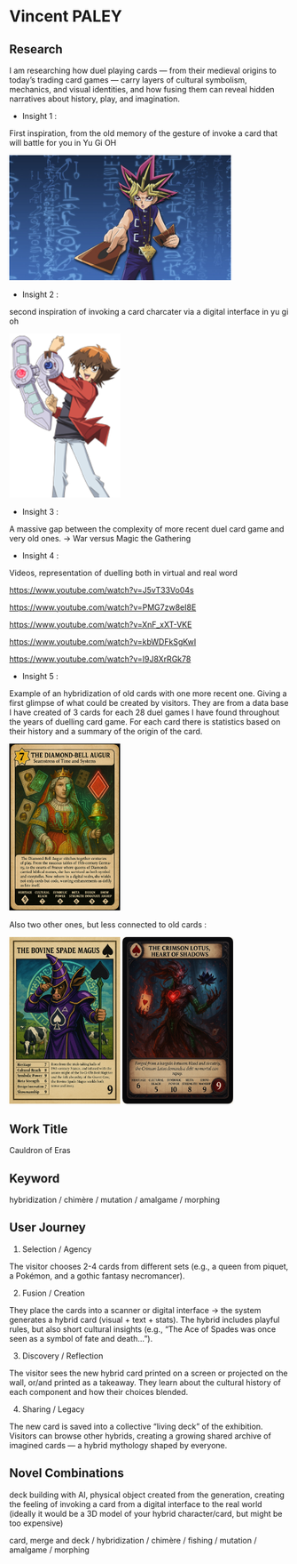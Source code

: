 # Vincent PALEY

## Research
I am researching how duel playing cards — from their medieval origins to today’s trading card games — carry layers of cultural symbolism, mechanics, and visual identities, and how fusing them can reveal hidden narratives about history, play, and imagination.

- Insight 1 : 

First inspiration, from the old memory of the gesture of invoke a card that will battle for you in Yu Gi OH

<img src="images/yugiduel4.jpg" alt="yugiduel4" width="400"/>

- Insight 2 : 

second inspiration of invoking a card charcater via a digital interface in yu gi oh

<img src="images/yugiduelplateform.png" alt="yugiduelplateform" width="200"/>

- Insight 3 :

A massive gap between the complexity of more recent duel card game and very old ones. -> War versus Magic the Gathering

- Insight 4 : 

Videos, representation of duelling both in virtual and real word

https://www.youtube.com/watch?v=J5vT33Vo04s

https://www.youtube.com/watch?v=PMG7zw8eI8E

https://www.youtube.com/watch?v=XnF_xXT-VKE

https://www.youtube.com/watch?v=kbWDFkSgKwI

https://www.youtube.com/watch?v=I9J8XrRGk78


- Insight 5 : 

Example of an hybridization of old cards with one more recent one. Giving a first glimpse of what could be created by visitors. They are from a data base I have created of 3 cards for each 28 duel games I have found throughout the years of duelling card game. For each card there is statistics based on their history and a summary of the origin of the card.

<img src="images/The-diamond-bell-augur.png" alt="The-diamond-bell-augur" width="200"/>

Also two other ones, but less connected to old cards :

<img src="images/bovinespademagnus.png" alt="bovinespademagnus" width="200"/>
<img src="images/crimsonlotusheartofshadow.png" alt="crimsonlotusheartofshadow" width="200"/>

## Work Title
Cauldron of Eras

## Keyword
hybridization / chimère / mutation / amalgame / morphing

## User Journey

1. Selection / Agency

The visitor chooses 2-4 cards from different sets (e.g., a queen from piquet, a Pokémon, and a gothic fantasy necromancer).

2. Fusion / Creation

They place the cards into a scanner or digital interface → the system generates a hybrid card (visual + text + stats). The hybrid includes playful rules, but also short cultural insights (e.g., “The Ace of Spades was once seen as a symbol of fate and death…”).

3. Discovery / Reflection

The visitor sees the new hybrid card printed on a screen or projected on the wall, or/and printed as a takeaway. They learn about the cultural history of each component and how their choices blended.

4. Sharing / Legacy

The new card is saved into a collective “living deck” of the exhibition. Visitors can browse other hybrids, creating a growing shared archive of imagined cards — a hybrid mythology shaped by everyone.

## Novel Combinations
deck building with AI, physical object created from the generation, creating the feeling of invoking a card from a digital interface to the real world (ideally it would be a 3D model of your hybrid character/card, but might be too expensive)

card, merge and deck / hybridization / chimère / fishing / mutation / amalgame / morphing